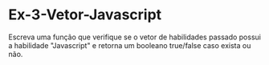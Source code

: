 # Ex-3-Vetor-Javascript
Escreva uma função que verifique se o vetor de habilidades passado possui a habilidade "Javascript" e retorna um booleano true/false caso exista ou não.

<html>
    <head>
    </head>
    <body>
        <script>
            function temHabilidade(skills){
                var n = skills.indexOf("Javascript");
                if(n >= 0){
                    console.log(true);
                }
                    else
                        console.log(false);
            }

            var skills = ["React", "Javascript", "React Native"];
            
            temHabilidade(skills);

            //ps: https://www.w3schools.com/jsref/jsref_indexof.asp link educacional para entender o conceito da ferramenta indexOf
            //usada nesse exercicio.
        </script>
    </body>
</html>

